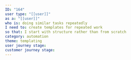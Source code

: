 ```yaml
---
ID: "164"
user type: "[[user]]"
as a: "[[user]]"
who is: doing similar tasks repeatedly
I need to: create templates for repeated work
so that: I start with structure rather than from scratch
category: automation
theme: templating
user journey stage:
customer journey stage:
---
```

